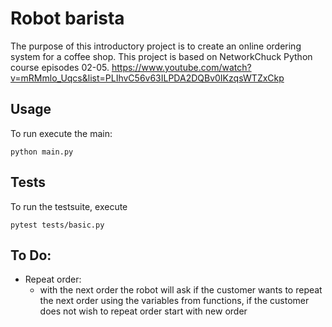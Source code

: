 # Robot barista

The purpose of this introductory project is to create an online ordering system for a coffee shop. 
This project is based on NetworkChuck Python course episodes 02-05.
https://www.youtube.com/watch?v=mRMmlo_Uqcs&list=PLIhvC56v63ILPDA2DQBv0IKzqsWTZxCkp

## Usage
To run execute the main:
```
python main.py
```

## Tests
To run the testsuite, execute
```
pytest tests/basic.py
```

## To Do:
- Repeat order: 
    - with the next order the robot will ask if the customer wants to repeat the next order using the variables from functions, if the customer does not wish to repeat order start with new order

